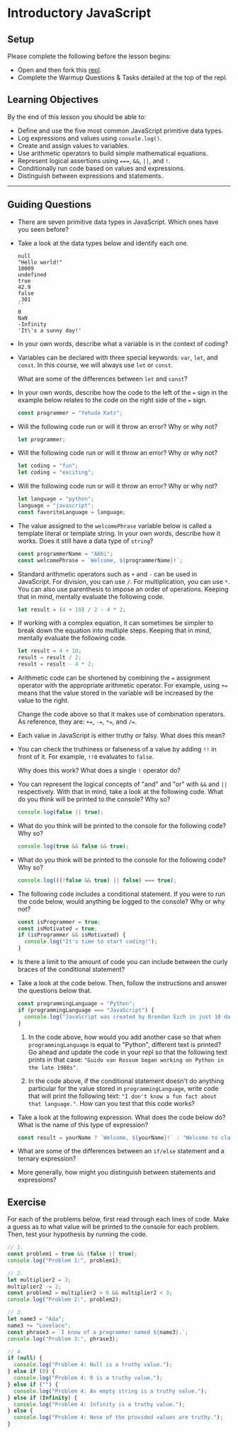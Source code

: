 # Introductory JavaScript

## Setup

Please complete the following before the lesson begins:

- Open and then fork this [repl](https://replit.com/@Pursuit/Warmup-Introductory-JavaScript).
- Complete the Warmup Questions & Tasks detailed at the top of the repl.

## Learning Objectives

By the end of this lesson you should be able to:

- Define and use the five most common JavaScript primitive data types.
- Log expressions and values using `console.log()`.
- Create and assign values to variables.
- Use arithmetic operators to build simple mathematical equations.
- Represent logical assertions using `===`, `&&`, `||`, and `!`.
- Conditionally run code based on values and expressions.
- Distinguish between expressions and statements.

---

## Guiding Questions

- There are seven primitive data types in JavaScript. Which ones have you seen before?

- Take a look at the data types below and identify each one.

  ```
  null
  "Hello world!"
  10009
  undefined
  true
  42.9
  false
  .301
  ``
  0
  NaN
  -Infinity
  'It\'s a sunny day!'
  ```

- In your own words, describe what a variable is in the context of coding?

- Variables can be declared with three special keywords: `var`, `let`, and `const`. In this course, we will always use `let` or `const`.

  What are some of the differences between `let` and `const`?

- In your own words, describe how the code to the left of the `=` sign in the example below relates to the code on the right side of the `=` sign.

  ```js
  const programmer = "Yehuda Katz";
  ```

- Will the following code run or will it throw an error? Why or why not?

  ```js
  let programmer;
  ```

- Will the following code run or will it throw an error? Why or why not?

  ```js
  let coding = "fun";
  let coding = "exciting";
  ```

- Will the following code run or will it throw an error? Why or why not?

  ```js
  let language = "python";
  language = "javascript";
  const favoriteLanguage = language;
  ```

- The value assigned to the `welcomePhrase` variable below is called a template literal or template string. In your own words, describe how it works. Does it still have a data type of `string`?

  ```js
  const programmerName = "Abbi";
  const welcomePhrase = `Welcome, ${programmerName}!`;
  ```

- Standard arithmetic operators such as `+` and `-` can be used in JavaScript. For division, you can use `/`. For multiplication, you can use `*`. You can also use parenthesis to impose an order of operations. Keeping that in mind, mentally evaluate the following code.

  ```js
  let result = (4 + 10) / 2 - 4 * 2;
  ```

- If working with a complex equation, it can sometimes be simpler to break down the equation into multiple steps. Keeping that in mind, mentally evaluate the following code.

  ```js
  let result = 4 + 10;
  result = result / 2;
  result = result - 4 * 2;
  ```

- Arithmetic code can be shortened by combining the `=` assignment operator with the appropriate arithmetic operator. For example, using `+=` means that the value stored in the variable will be increased by the value to the right.

  Change the code above so that it makes use of combination operators. As reference, they are: `+=`, `-=`, `*=`, and `/=`.

- Each value in JavaScript is either truthy or falsy. What does this mean?

- You can check the truthiness or falseness of a value by adding `!!` in front of it. For example, `!!0` evaluates to `false`.

  Why does this work? What does a single `!` operator do?

- You can represent the logical concepts of "and" and "or" with `&&` and `||` respectively. With that in mind, take a look at the following code. What do you think will be printed to the console? Why so?

  ```js
  console.log(false || true);
  ```

- What do you think will be printed to the console for the following code? Why so?

  ```js
  console.log(true && false && true);
  ```

- What do you think will be printed to the console for the following code? Why so?

  ```js
  console.log(((!false && true) || false) === true);
  ```

- The following code includes a conditional statement. If you were to run the code below, would anything be logged to the console? Why or why not?

  ```js
  const isProgrammer = true;
  const isMotivated = true;
  if (isProgrammer && isMotivated) {
    console.log("It's time to start coding!");
  }
  ```

- Is there a limit to the amount of code you can include between the curly braces of the conditional statement?

- Take a look at the code below. Then, follow the instructions and answer the questions below that.

  ```js
  const programmingLanguage = "Python";
  if (programmingLanguage === "JavaScript") {
    console.log("JavaScript was created by Brendan Eich in just 10 days.");
  }
  ```

  1. In the code above, how would you add another case so that when `programmingLanguage` is equal to "Python", different text is printed? Go ahead and update the code in your repl so that the following text prints in that case: `"Guido van Rossum began working on Python in the late 1980s"`.

  1. In the code above, if the conditional statement doesn't do anything particular for the value stored in `programmingLanguage`, write code that will print the following text: `"I don't know a fun fact about that language."`. How can you test that this code works?

- Take a look at the following expression. What does the code below do? What is the name of this type of expression?

  ```js
  const result = yourName ? `Welcome, ${yourName}!` : "Welcome to class!";
  ```

- What are some of the differences between an `if/else` statement and a ternary expression?

- More generally, how might you distinguish between statements and expressions?

## Exercise

For each of the problems below, first read through each lines of code. Make a guess as to what value will be printed to the console for each problem. Then, test your hypothesis by running the code.

```js
// 1.
const problem1 = true && (false || true);
console.log("Problem 1:", problem1);

// 2.
let multiplier2 = 3;
multiplier2 -= 2;
const problem2 = multiplier2 > 0 && multiplier2 < 3;
console.log("Problem 2:", problem2);

// 3.
let name3 = "Ada";
name3 += "Lovelace";
const phrase3 = `I know of a programmer named ${name3}.`;
console.log("Problem 3:", phrase3);

// 4.
if (null) {
  console.log("Problem 4: Null is a truthy value.");
} else if (0) {
  console.log("Problem 4: 0 is a truthy value.");
} else if ("") {
  console.log("Problem 4: An empty string is a truthy value.");
} else if (Infinity) {
  console.log("Problem 4: Infinity is a truthy value.");
} else {
  console.log("Problem 4: None of the provided values are truthy.");
}
```
